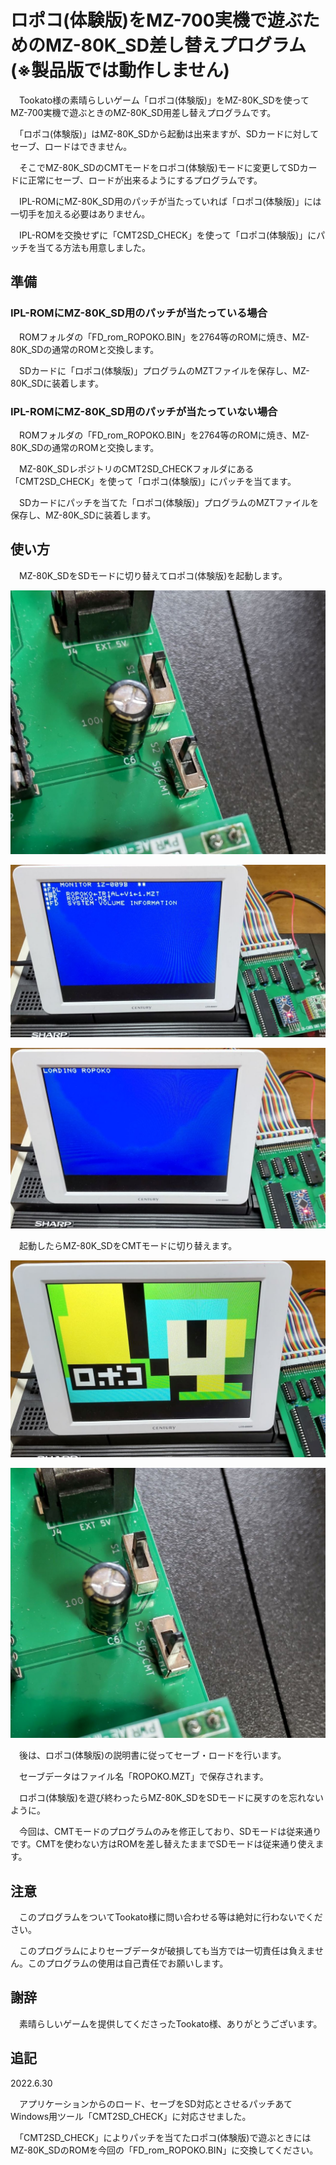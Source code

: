 # ロポコ(体験版)をMZ-700実機で遊ぶためのMZ-80K_SD差し替えプログラム(※製品版では動作しません)

　Tookato様の素晴らしいゲーム「ロポコ(体験版)」をMZ-80K_SDを使ってMZ-700実機で遊ぶときのMZ-80K_SD用差し替えプログラムです。

　「ロポコ(体験版)」はMZ-80K_SDから起動は出来ますが、SDカードに対してセーブ、ロードはできません。

　そこでMZ-80K_SDのCMTモードをロポコ(体験版)モードに変更してSDカードに正常にセーブ、ロードが出来るようにするプログラムです。

　IPL-ROMにMZ-80K_SD用のパッチが当たっていれば「ロポコ(体験版)」には一切手を加える必要はありません。

　IPL-ROMを交換せずに「CMT2SD_CHECK」を使って「ロポコ(体験版)」にパッチを当てる方法も用意しました。

## 準備

### IPL-ROMにMZ-80K_SD用のパッチが当たっている場合
　ROMフォルダの「FD_rom_ROPOKO.BIN」を2764等のROMに焼き、MZ-80K_SDの通常のROMと交換します。

　SDカードに「ロポコ(体験版)」プログラムのMZTファイルを保存し、MZ-80K_SDに装着します。

### IPL-ROMにMZ-80K_SD用のパッチが当たっていない場合
　ROMフォルダの「FD_rom_ROPOKO.BIN」を2764等のROMに焼き、MZ-80K_SDの通常のROMと交換します。

　MZ-80K_SDレポジトリのCMT2SD_CHECKフォルダにある「CMT2SD_CHECK」を使って「ロポコ(体験版)」にパッチを当てます。

　SDカードにパッチを当てた「ロポコ(体験版)」プログラムのMZTファイルを保存し、MZ-80K_SDに装着します。

## 使い方
　MZ-80K_SDをSDモードに切り替えてロポコ(体験版)を起動します。

![SDモード](https://github.com/yanataka60/MZ-80K_SD_ROPOKO/blob/main/JPEG/SD%E3%83%A2%E3%83%BC%E3%83%89.JPG)

![ファイル選択](https://github.com/yanataka60/MZ-80K_SD_ROPOKO/blob/main/JPEG/%E3%83%AD%E3%83%9D%E3%82%B3(%E4%BD%93%E9%A8%93%E7%89%88)%E3%82%92%E9%81%B8%E6%8A%9E.JPG)

![LOADING](https://github.com/yanataka60/MZ-80K_SD_ROPOKO/blob/main/JPEG/LOADING.JPG)

　起動したらMZ-80K_SDをCMTモードに切り替えます。

![起動](https://github.com/yanataka60/MZ-80K_SD_ROPOKO/blob/main/JPEG/%E3%83%AD%E3%83%9D%E3%82%B3(%E4%BD%93%E9%A8%93%E7%89%88)%E8%B5%B7%E5%8B%95.JPG)

![CMTモード](https://github.com/yanataka60/MZ-80K_SD_ROPOKO/blob/main/JPEG/%E3%83%AD%E3%83%9D%E3%82%B3%E3%83%A2%E3%83%BC%E3%83%89(CMT%E3%83%A2%E3%83%BC%E3%83%89).JPG)

　後は、ロポコ(体験版)の説明書に従ってセーブ・ロードを行います。

　セーブデータはファイル名「ROPOKO.MZT」で保存されます。

　ロポコ(体験版)を遊び終わったらMZ-80K_SDをSDモードに戻すのを忘れないように。

　今回は、CMTモードのプログラムのみを修正しており、SDモードは従来通りです。CMTを使わない方はROMを差し替えたままでSDモードは従来通り使えます。

## 注意
　このプログラムをついてTookato様に問い合わせる等は絶対に行わないでください。

　このプログラムによりセーブデータが破損しても当方では一切責任は負えません。このプログラムの使用は自己責任でお願いします。

## 謝辞
　素晴らしいゲームを提供してくださったTookato様、ありがとうございます。

## 追記
2022.6.30

　アプリケーションからのロード、セーブをSD対応とさせるパッチあてWindows用ツール「CMT2SD_CHECK」に対応させました。

　「CMT2SD_CHECK」によりパッチを当てたロポコ(体験版)で遊ぶときにはMZ-80K_SDのROMを今回の「FD_rom_ROPOKO.BIN」に交換してください。
